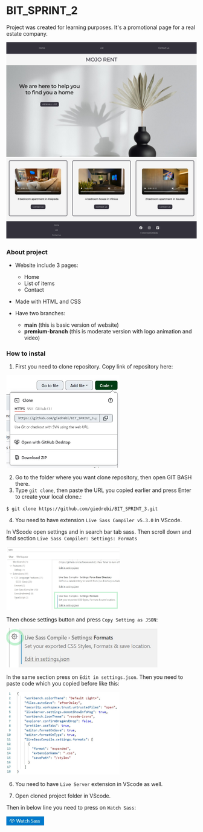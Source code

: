 # BIT_SPRINT_2

Project was created for learning purposes. It's a promotional page for a real estate company.

![MOJO RENT website](readme_images/mojorent.jpg "mojorent")
![MOJO RENT website](readme_images/mojorent2.jpg "mojorent")

### About project

* Website include 3 pages:
  - Home 
  - List of items 
  - Contact

* Made with HTML and CSS

* Have two branches:
  - **main**  (this is basic version of website)
  - **premium-branch** (this is moderate version with logo animation and video)


### How to instal
1. First you need to clone repository. Copy link of repository here:

<img src="readme_images/url.JPG" width="300">

2. Go to the folder where you want clone repository, then open GIT BASH there. 
3. Type `git clone`, then paste the URL you copied earlier and press Enter to create your local clone.:

`$ git clone https://github.com/giedrebi/BIT_SPRINT_3.git`

4. You need to have extension `Live Sass Compiler v5.3.0` in VScode.

In VScode open settings and in search bar tab sass. Then scroll down and find section `Live Sass Compiler: Settings: Formats` 

<img src="readme_images/sass1.jpg" width="300">

Then chose settings button and press `Copy Setting as JSON`:

<img src="readme_images/sass2.jpg" width="400">

In the same section press on `Edit in settings.json`. Then you need to paste code which you copied before like this:

<img src="readme_images/sass3.jpg" width="300">

6. You need to have `Live Server` extension in VScode as well.

5. Open cloned project folder in VScode. 

Then in below line you need to press on `Watch Sass`:

<img src="readme_images/watchsass.JPG" width="100">

